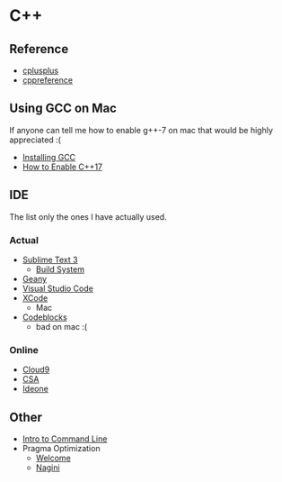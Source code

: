 # C++

## Reference
 * [cplusplus](http://www.cplusplus.com/reference/)
 * [cppreference](http://en.cppreference.com/w/)

## Using GCC on Mac 

If anyone can tell me how to enable g++-7 on mac that would be highly appreciated :(

  * [Installing GCC](http://www-scf.usc.edu/~csci104/20142/installation/gccmac.html)
  * [How to Enable C++17](https://stackoverflow.com/questions/39091173/how-to-enable-c17-on-mac)

## IDE

The list only the ones I have actually used.

### Actual
 * [Sublime Text 3](https://www.sublimetext.com/)
   * [Build System](https://stackoverflow.com/questions/23789410/how-to-edit-sublime-text-build-settings)
 * [Geany](https://www.geany.org/)
 * [Visual Studio Code](https://code.visualstudio.com/)
 * [XCode](https://developer.apple.com/xcode/)
   * Mac
 * [Codeblocks](http://www.codeblocks.org/)
   * bad on mac :(

### Online
 * [Cloud9](https://c9.io/)
 * [CSA](https://csacademy.com/workspace/)
 * [Ideone](http://ideone.com/)

## Other
 * [Intro to Command Line](http://blog.teamtreehouse.com/introduction-to-the-mac-os-x-command-line)
 * Pragma Optimization
   * [Welcome](http://codeforces.com/contest/896/problem/E)
   * [Nagini](http://codeforces.com/contest/855/problem/F)
